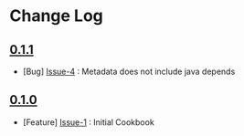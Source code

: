 Change Log
==========

[0.1.1](https://github.com/bbaugher/apache_zookeeper/issues?milestone=3&state=closed)
-------------------------------------------------------------------------------------

  * [Bug] [Issue-4](https://github.com/bbaugher/apache_zookeeper/issues/4) : Metadata does not include java depends

[0.1.0](https://github.com/bbaugher/apache_zookeeper/issues?milestone=1&state=closed)
-------------------------------------------------------------------------------------

  * [Feature] [Issue-1](https://github.com/bbaugher/apache_zookeeper/issues/1) : Initial Cookbook
